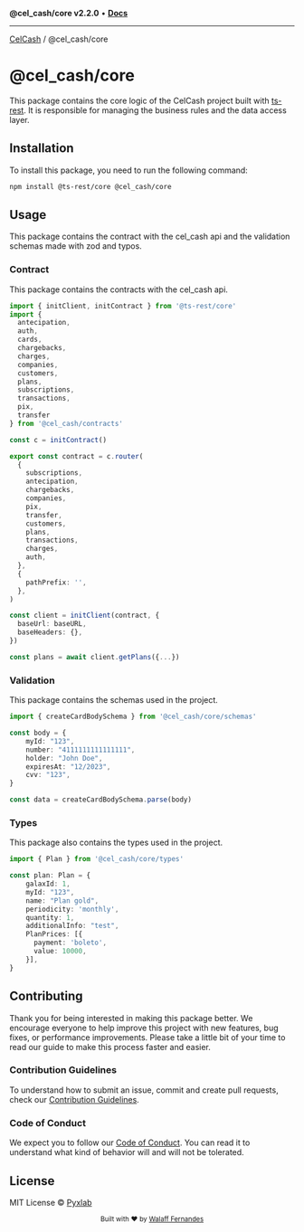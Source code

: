 **@cel_cash/core v2.2.0** • [**Docs**](modules.md)

***

[CelCash](../../packages.md) / @cel\_cash/core

# @cel_cash/core

This package contains the core logic of the CelCash project built with [ts-rest]("https://ts-rest.com/docs/intro"). It is responsible for managing the business rules and the data access layer.

## Installation

To install this package, you need to run the following command:

```bash
npm install @ts-rest/core @cel_cash/core
```

## Usage

This package contains the contract with the cel_cash api and the validation schemas made with zod and typos.

### Contract

This package contains the contracts with the cel_cash api.

```typescript
import { initClient, initContract } from '@ts-rest/core'
import { 
  antecipation,
  auth,
  cards,
  chargebacks,
  charges,
  companies,
  customers,
  plans,
  subscriptions,
  transactions,
  pix,
  transfer
} from '@cel_cash/contracts'

const c = initContract()

export const contract = c.router(
  {
    subscriptions,
    antecipation,
    chargebacks,
    companies,
    pix,
    transfer,
    customers,
    plans,
    transactions,
    charges,
    auth,
  },
  {
    pathPrefix: '',
  },
)

const client = initClient(contract, {
  baseUrl: baseURL,
  baseHeaders: {},
})

const plans = await client.getPlans({...})
```

### Validation

This package contains the schemas used in the project.

```typescript
import { createCardBodySchema } from '@cel_cash/core/schemas'

const body = {
    myId: "123",
    number: "4111111111111111",
    holder: "John Doe",
    expiresAt: "12/2023",
    cvv: "123",
}

const data = createCardBodySchema.parse(body)
```

### Types

This package also contains the types used in the project.

```typescript
import { Plan } from '@cel_cash/core/types'

const plan: Plan = {
    galaxId: 1,
    myId: "123",
    name: "Plan gold",
    periodicity: 'monthly',
    quantity: 1,
    additionalInfo: "test",
    PlanPrices: [{
      payment: 'boleto',
      value: 10000,
    }],
}
```

## Contributing

Thank you for being interested in making this package better. We encourage everyone to help improve this project with new features, bug fixes, or performance improvements. Please take a little bit of your time to read our guide to make this process faster and easier.

### Contribution Guidelines

To understand how to submit an issue, commit and create pull requests, check our [Contribution Guidelines](/.github/CONTRIBUTING.md).

### Code of Conduct

We expect you to follow our [Code of Conduct](/.github/CODE_OF_CONDUCT.md). You can read it to understand what kind of behavior will and will not be tolerated.

## License

MIT License © [Pyxlab](https://github.com/Pyxlab)

<div align="center">
  <sub>Built with ❤︎ by <a href="https://github.com/lncitador">Walaff Fernandes</a>
</div>
